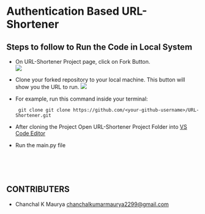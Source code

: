 # Authentication Based URL-Shortener

## Steps to follow to Run the Code in Local System
- On URL-Shortener Project page, click on Fork Button. <br>
  ![](https://github.com/striver005/URL-Shortener/blob/main/img_readme/fork.jpeg)
- Clone your forked repository to your local machine. This button will show you the URL to run.
  ![](https://github.com/striver005/URL-Shortener/blob/main/img_readme/code.jpeg)
- For example, run this command inside your terminal:

       git clone git clone https://github.com/<your-github-username>/URL-Shortener.git
       
- After cloning the Project Open URL-Shortener Project Folder into [VS Code Editor](https://code.visualstudio.com/download)
- Run the main.py file





<br><br><br>

## CONTRIBUTERS
- Chanchal K Maurya <chanchalkumarmaurya2299@gmail.com>
